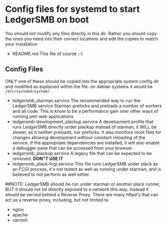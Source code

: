 # Config files for systemd to start LedgerSMB on boot
You should not modify any files directly in this dir.
Rather you should copy the ones you need into their correct locations and edit the copies to match your installation

- README.md
This file of course ;-)

## Config Files
ONLY one of these should be copied into the appropriate system config dir and modified as explained within the file.
on debian systems it would be `/etc/systemd/system/`
- ledgersmb_starman.service
The recommended way to run the LedgerSMB service
Starman preforks and preloads a number of workers and all code. This is know to be a performance gain over other ways of running perl web applications
- ledgersmb-development_plackup.service
A development profile that runs LedgerSMB directly under plackup instead of starman, it WILL be slower, as it neither preloads, nor preforks.
It also monitors most files for changes allowing development without constant reloading of the service.
If the appropriate dependencies are installed, it will also enable a debugger pane that can be accessed from your browser.
- ledgersmb_plackup.service
A legacy file that can be expected to be removed. __DON"T USE IT__
- ledgersmb_plack-fcgi.service
This file runs LedgerSMB under plack as an FCGI process, it's not tested as well as running under starman, and is believed to not perform as well either.


##NOTE:
LedgerSMB should be run under starman or another plack runner, BUT it should not be directly exposed to a network this way.
Instead it should be served behind a Reverse Proxy.
There are many httpd's that can act as a reverse proxy, including, but not limited to
- nginx
- apache
- varnish

